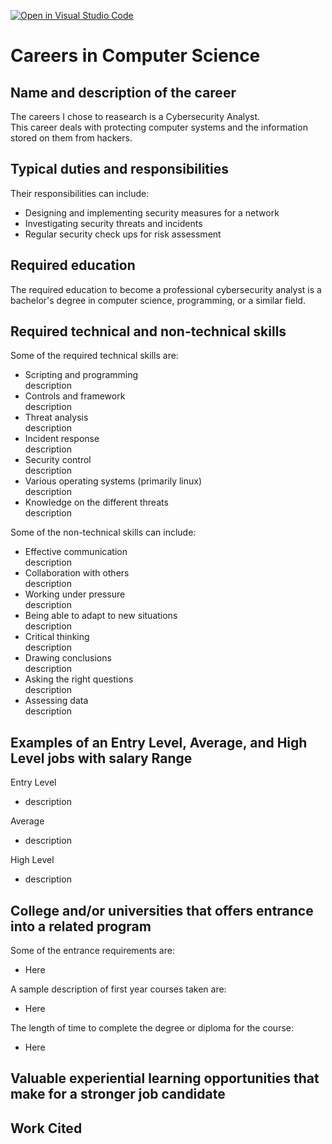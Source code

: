 [![Open in Visual Studio Code](https://classroom.github.com/assets/open-in-vscode-c66648af7eb3fe8bc4f294546bfd86ef473780cde1dea487d3c4ff354943c9ae.svg)](https://classroom.github.com/online_ide?assignment_repo_id=10164812&assignment_repo_type=AssignmentRepo)
# Careers in Computer Science

## Name and description of the career
The careers I chose to reasearch is a Cybersecurity Analyst.  
This career deals with protecting computer systems and the information stored on them from hackers. 

## Typical duties and responsibilities
Their responsibilities can include: 
* Designing and implementing security measures for a network
* Investigating security threats and incidents 
* Regular security check ups for risk assessment

## Required education
The required education to become a professional cybersecurity analyst is a bachelor's degree in computer science, programming, or a similar field.

## Required technical and non-technical skills
Some of the required technical skills are: 
* Scripting and programming  
description
* Controls and framework  
description
* Threat analysis  
description
* Incident response  
description
* Security control  
description
* Various operating systems (primarily linux)  
description
* Knowledge on the different threats  
description

Some of the non-technical skills can include: 
* Effective communication  
description
* Collaboration with others  
description
* Working under pressure  
description
* Being able to adapt to new situations  
description
* Critical thinking  
description
* Drawing conclusions  
description
* Asking the right questions  
description
* Assessing data  
description


## Examples of an Entry Level, Average, and High Level jobs with salary Range
Entry Level  
* description  

Average  
* description

High Level  
* description

## College and/or universities that offers entrance into a related program 
Some of the entrance requirements are:  
* Here

A sample description of first year courses taken are:  
* Here

The length of time to complete the degree or diploma for the course:  
* Here

## Valuable experiential learning opportunities that make for a stronger job candidate


## Work Cited
